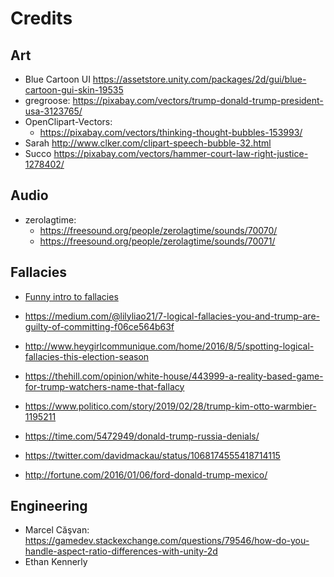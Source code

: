 # Credits

## Art

- Blue Cartoon UI <https://assetstore.unity.com/packages/2d/gui/blue-cartoon-gui-skin-19535>
- gregroose: <https://pixabay.com/vectors/trump-donald-trump-president-usa-3123765/>
- OpenClipart-Vectors:
    - <https://pixabay.com/vectors/thinking-thought-bubbles-153993/>
- Sarah <http://www.clker.com/clipart-speech-bubble-32.html>
- Succo <https://pixabay.com/vectors/hammer-court-law-right-justice-1278402/>

## Audio

- zerolagtime:
    - <https://freesound.org/people/zerolagtime/sounds/70070/>
    - <https://freesound.org/people/zerolagtime/sounds/70071/>

## Fallacies

- [Funny intro to fallacies](https://www.boredpanda.com/bad-argument-false-fallacies-dummies)

- <https://medium.com/@lilyliao21/7-logical-fallacies-you-and-trump-are-guilty-of-committing-f06ce564b63f>
- <http://www.heygirlcommunique.com/home/2016/8/5/spotting-logical-fallacies-this-election-season>
- <https://thehill.com/opinion/white-house/443999-a-reality-based-game-for-trump-watchers-name-that-fallacy>
- <https://www.politico.com/story/2019/02/28/trump-kim-otto-warmbier-1195211>
- <https://time.com/5472949/donald-trump-russia-denials/>
- <https://twitter.com/davidmackau/status/1068174555418714115>
- <http://fortune.com/2016/01/06/ford-donald-trump-mexico/>

## Engineering

- Marcel Căşvan: <https://gamedev.stackexchange.com/questions/79546/how-do-you-handle-aspect-ratio-differences-with-unity-2d>
- Ethan Kennerly
